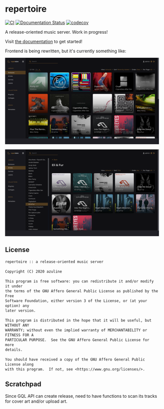 # repertoire

[![CI](https://img.shields.io/github/workflow/status/azuline/repertoire/CI)](https://github.com/azuline/repertoire/actions)
[![Documentation Status](https://readthedocs.org/projects/repertoire/badge/?version=latest)](https://repertoire.readthedocs.io/en/latest/?badge=latest)
[![codecov](https://img.shields.io/codecov/c/github/azuline/repertoire?token=98M8XQLWLH)](https://codecov.io/gh/azuline/repertoire)

A release-oriented music server. Work in progress!

Visit [the documentation](https://repertoire.readthedocs.io) to get started!

Frontend is being rewritten, but it's currently something like:

![example](docs/_static/scrot1.png)

![example](docs/_static/scrot2.png)

## License

```
repertoire :: a release-oriented music server

Copyright (C) 2020 azuline

This program is free software: you can redistribute it and/or modify it under
the terms of the GNU Affero General Public License as published by the Free
Software Foundation, either version 3 of the License, or (at your option) any
later version.

This program is distributed in the hope that it will be useful, but WITHOUT ANY
WARRANTY; without even the implied warranty of MERCHANTABILITY or FITNESS FOR A
PARTICULAR PURPOSE.  See the GNU Affero General Public License for more
details.

You should have received a copy of the GNU Affero General Public License along
with this program.  If not, see <https://www.gnu.org/licenses/>.
```

## Scratchpad

Since GQL API can create release, need to have functions to scan its tracks for
cover art and/or upload art.
